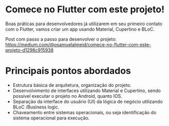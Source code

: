 # Comece no Flutter com este projeto!

<p align="center">
    <https://miro.medium.com/max/700/1*1w_9_ENMcExxhKwYl9H2gw.png" weight="800"/>
</p>

Boas práticas para desenvolvedores já utilizarem em seu primeiro contato com o Flutter, vamos criar um app usando Material, Cupertino e BLoC.

Post com passo a passo para desenvolver o projeto:
https://medium.com/@osamuelalmeid/comece-no-flutter-com-este-projeto-d1298c915938

# Principais pontos abordados
-   Estrutura básica de arquitetura, organização do projeto.
-   Desenvolvimento de interfaces utilizando Material e Cupertino, sendo possível executar o projeto no Android, quanto IOS.
-   Separação da interface do usuário (UI) da lógica de negócio utilizando BLoC /Business logic.
-   Chaveamento entre sistemas operacionais, ou seja identificação do sistema operacional para execução.
